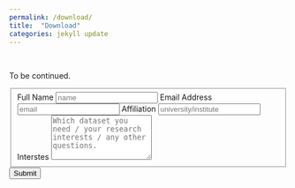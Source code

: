 ```yaml
---
permalink: /download/
title:  "Download"
categories: jekyll update
---
```

<br>

To be continued.

<form action="https://formspree.io/f/xayzzlny" method="post">
  <fieldset id="fs-frm-inputs">
    <label for="full-name">Full Name</label>
    <input type="text" name="name" id="full-name" placeholder="name" required="">
    <label for="email-address">Email Address</label>
    <input type="email" name="_replyto" id="email-address" placeholder="email" required="">
    <label for="university">Affiliation</label>
    <input type="text" name="university" id="university" placeholder="university/institute" required="">
    <label for="message">Interstes</label>
    <textarea rows="5" name="message" id="message" placeholder="Which dataset you need / your research interests / any other questions." required=""></textarea>
  </fieldset>
  <input type="submit" value="Submit">
</form>



<!-- <form action="https://formspree.io/f/xayzzlny" method="POST" class="row">
  <div class="col-lg-6">
    <input type="text" class="form-control mb-4" name="name" id="name" placeholder="Name">
  </div>
  <div class="col-lg-6">
    <input type="email" class="form-control mb-4" name="_replyto" id="email" placeholder="Email">
  </div>
  <div class="col-12">
    <textarea name="message" id="message" class="form-control mb-4" placeholder="Message..."></textarea>
  </div>
  <div class="col-12">
    <button class="btn btn-primary" type="submit">Submit</button>
  </div>
</form> -->
